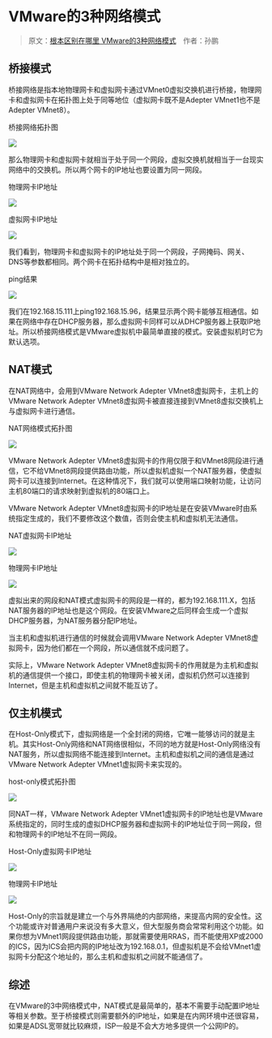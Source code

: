 # VMware的3种网络模式

> 原文：[根本区别在哪里 VMware的3种网络模式](http://net.zol.com.cn/115/1158058.html)&emsp;作者：孙鹏

## 桥接模式

桥接网络是指本地物理网卡和虚拟网卡通过VMnet0虚拟交换机进行桥接，物理网卡和虚拟网卡在拓扑图上处于同等地位（虚拟网卡既不是Adepter VMnet1也不是Adepter VMnet8）。

桥接网络拓扑图

<!-- ![](https://ipfs.io/ipfs/QmaM994hn7RC2gT8qd3ubxqrTiURzsUrhYCwu2JJc68ERN?3.png) -->

![](https://i.postimg.cc/D0m3YyN6/2018-05-13-161016.png)

那么物理网卡和虚拟网卡就相当于处于同一个网段，虚拟交换机就相当于一台现实网络中的交换机。所以两个网卡的IP地址也要设置为同一网段。

物理网卡IP地址

<!-- ![](https://ipfs.io/ipfs/QmTksR6g9wBZptxJzXcVspXtzUppUFfSj9d5W2k74iGWv8?3.png) -->

![](https://i.postimg.cc/zBccvwdw/2018-05-13-161401.png)

虚拟网卡IP地址

<!-- ![](https://ipfs.io/ipfs/QmemKU954PgTQaBQ4jg3Wa8A7tk74wAAHf4XLEpMiqg1ZW?4.png) -->

![](https://i.postimg.cc/ZRHyxVk3/2018-05-13-161708.png)

我们看到，物理网卡和虚拟网卡的IP地址处于同一个网段，子网掩码、网关、DNS等参数都相同。两个网卡在拓扑结构中是相对独立的。

ping结果

<!-- ![](https://ipfs.io/ipfs/QmcwWPpLZXN7yU5KmPgA9pJNV3gPefNH3ot87GjDQxZUUp?3.png) -->

![](https://i.postimg.cc/Gpr2gGxj/2018-05-13-161826.png)

我们在192.168.15.111上ping192.168.15.96，结果显示两个网卡能够互相通信。如果在网络中存在DHCP服务器，那么虚拟网卡同样可以从DHCP服务器上获取IP地址。所以桥接网络模式是VMware虚拟机中最简单直接的模式。安装虚拟机时它为默认选项。

## NAT模式

在NAT网络中，会用到VMware Network Adepter VMnet8虚拟网卡，主机上的VMware Network Adepter VMnet8虚拟网卡被直接连接到VMnet8虚拟交换机上与虚拟网卡进行通信。

NAT网络模式拓扑图

<!-- ![](https://ipfs.io/ipfs/QmT4kUS8cMC7g9VoZMmro4rf3vjRc84f6MagkYuZQcmY3u?2.png) -->

![](https://i.postimg.cc/zvjZBHgq/2018-05-13-162012.png)

VMware Network Adepter VMnet8虚拟网卡的作用仅限于和VMnet8网段进行通信，它不给VMnet8网段提供路由功能，所以虚拟机虚拟一个NAT服务器，使虚拟网卡可以连接到Internet。在这种情况下，我们就可以使用端口映射功能，让访问主机80端口的请求映射到虚拟机的80端口上。

VMware Network Adepter VMnet8虚拟网卡的IP地址是在安装VMware时由系统指定生成的，我们不要修改这个数值，否则会使主机和虚拟机无法通信。

NAT虚拟网卡IP地址

<!-- ![](https://ipfs.io/ipfs/Qmd2KUrSiviXCv34mUha2dfV7MzSbGi9foPm5yiKK7ATF1?4.png) -->

![](https://i.postimg.cc/63JDffV9/2018-05-13-162216.png)

物理网卡IP地址

<!-- ![](https://ipfs.io/ipfs/QmXWg73AiRBuE5i2auxwPicmfYUwsnFd4GhbH1qGuhhDxi?3.png) -->

![](https://i.postimg.cc/sXLGL1XD/2018-05-13-162302.png)

虚拟出来的网段和NAT模式虚拟网卡的网段是一样的，都为192.168.111.X，包括NAT服务器的IP地址也是这个网段。在安装VMware之后同样会生成一个虚拟DHCP服务器，为NAT服务器分配IP地址。

当主机和虚拟机进行通信的时候就会调用VMware Network Adepter VMnet8虚拟网卡，因为他们都在一个网段，所以通信就不成问题了。

实际上，VMware Network Adepter VMnet8虚拟网卡的作用就是为主机和虚拟机的通信提供一个接口，即使主机的物理网卡被关闭，虚拟机仍然可以连接到Internet，但是主机和虚拟机之间就不能互访了。

## 仅主机模式

在Host-Only模式下，虚拟网络是一个全封闭的网络，它唯一能够访问的就是主机。其实Host-Only网络和NAT网络很相似，不同的地方就是Host-Only网络没有NAT服务，所以虚拟网络不能连接到Internet。主机和虚拟机之间的通信是通过VMware Network Adepter VMnet1虚拟网卡来实现的。

host-only模式拓扑图

<!-- ![](https://ipfs.io/ipfs/QmdsKse5xP3BRDMy7dGQPWmGNcCrFF9RVYtgyYzPVPqoE9?1.png) -->

![](https://i.postimg.cc/0yvnnXFX/2018-05-13-162359.png)

同NAT一样，VMware Network Adepter VMnet1虚拟网卡的IP地址也是VMware系统指定的，同时生成的虚拟DHCP服务器和虚拟网卡的IP地址位于同一网段，但和物理网卡的IP地址不在同一网段。

 Host-Only虚拟网卡IP地址

<!-- ![](https://ipfs.io/ipfs/QmeBhyZXNcraRFGp2evnAK74NRSYNpgKgeo2g5M26mG63g?2.png) -->

![](https://i.postimg.cc/8zwRHphs/2018-05-13-162504.png)

物理网卡IP地址

<!-- ![](https://ipfs.io/ipfs/QmUn6ZwscVPmigSNfxABezVX8A3Qeekqt7Ss4pDGYKGrR7?0.png) -->

![](https://i.postimg.cc/LXjhxDrv/2018-05-13-162617.png)

Host-Only的宗旨就是建立一个与外界隔绝的内部网络，来提高内网的安全性。这个功能或许对普通用户来说没有多大意义，但大型服务商会常常利用这个功能。如果你想为VMnet1网段提供路由功能，那就需要使用RRAS，而不能使用XP或2000的ICS，因为ICS会把内网的IP地址改为192.168.0.1，但虚拟机是不会给VMnet1虚拟网卡分配这个地址的，那么主机和虚拟机之间就不能通信了。

## 综述

在VMware的3中网络模式中，NAT模式是最简单的，基本不需要手动配置IP地址等相关参数。至于桥接模式则需要额外的IP地址，如果是在内网环境中还很容易，如果是ADSL宽带就比较麻烦，ISP一般是不会大方地多提供一个公网IP的。

